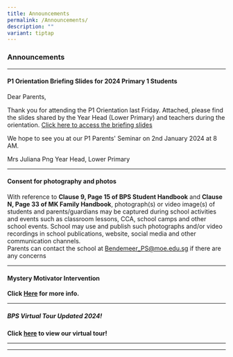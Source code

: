 ```yaml
---
title: Announcements
permalink: /Announcements/
description: ""
variant: tiptap
---
```

<h3>Announcements</h3><hr><h4>P1 Orientation Briefing Slides for 2024 Primary 1 Students</h4><p>Dear Parents,</p><p>Thank you for attending the P1 Orientation last Friday. Attached, please find the slides shared by the Year Head (Lower Primary) and teachers during the orientation. <a href="https://drive.google.com/drive/folders/1wOfVkyKAG5xMhEcPOXRAZiVNTKojTVmn?usp=sharing" rel="noopener noreferrer nofollow" target="_blank">Click here to access the briefing slides</a></p><p>We hope to see you at our P1 Parents' Seminar on 2nd January 2024 at 8 AM.</p><p>Mrs Juliana Png Year Head, Lower Primary</p><hr><h4>Consent for photography and photos</h4><p>With reference to <strong>Clause 9, Page 15 of BPS Student Handbook</strong> and <strong>Clause N, Page 33 of MK Family Handbook</strong>, photograph(s) or video image(s) of students and parents/guardians may be captured during school activities and events such as classroom lessons, CCA, school camps and other school events. School may use and publish such photographs and/or video recordings in school publications, website, social media and other communication channels.<br>Parents can contact the school at <a href="mailto:Bendemeer_PS@moe.edu.sg" rel="noopener noreferrer nofollow" target="_blank">Bendemeer_PS@moe.edu.sg</a> if there are any concerns</p><hr><h4>Mystery Motivator Intervention</h4><p><strong>Click <a href="https://moe-bendemeerpri-staging.netlify.app/our-people/for-parents/parents-engagement-resources/mlu/mmi" rel="noopener noreferrer nofollow" target="_blank">Here</a> for more info.</strong></p><hr><h5>BPS Virtual Tour Updated 2024!</h5><p><strong>Click <a href="https://moe-bendemeerpri-staging.netlify.app/about-us/virtual-tour-of-bps" rel="noopener noreferrer nofollow" target="_blank">here</a> to view our virtual tour!</strong></p><hr><hr><p></p>